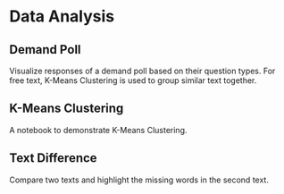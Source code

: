 # Data Analysis

## Demand Poll
Visualize responses of a demand poll based on their question types. For free text, K-Means Clustering is used to group similar text together.

## K-Means Clustering
A notebook to demonstrate K-Means Clustering.

## Text Difference
Compare two texts and highlight the missing words in the second text.